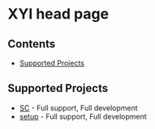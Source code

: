 # XYI head page

## Contents

- [Supported Projects](#Supported-Projects)


## Supported Projects
- [SC](https://github.com/MiranDaniel/xyi-sc) - Full support, Full development
- [setup](https://github.com/MiranDaniel/xyi-setup) - Full support, Full development
